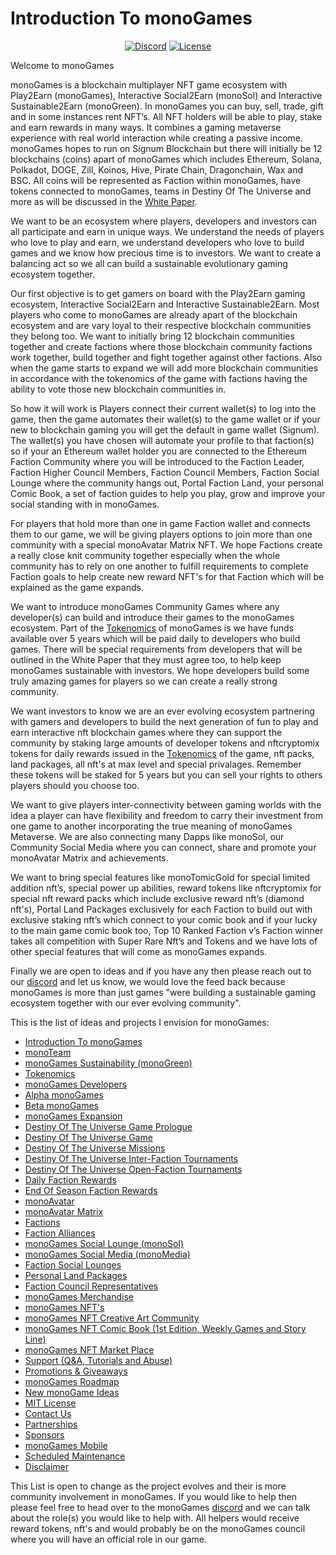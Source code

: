 <h1><strong>Introduction To monoGames</strong></h1>

<p align="center"> 
<a href="https://discord.gg/5V4Y7y2gwV"><img src="https://img.shields.io/static/v1?logo=discord&label=&message=Discord&color=36393f&style=flat-square" alt="Discord"></a>
<a href="https://github.com/369gtech/MIT-License/blob/main/LICENSE"><img src="https://img.shields.io/github/license/antonkomarev/github-profile-views-counter.svg?&color=green&style=flat-square" alt="License"></a>
</p>

Welcome to monoGames

monoGames is a blockchain multiplayer NFT game ecosystem with Play2Earn (monoGames), Interactive Social2Earn (monoSol) and Interactive Sustainable2Earn (monoGreen). In monoGames you can buy, sell, trade, gift and in some instances rent NFT’s. All NFT holders will be able to play, stake and earn rewards in many ways. It combines a gaming metaverse experience with real world interaction while creating a passive income. monoGames hopes to run on Signum Blockchain but there will initially be 12 blockchains (coins) apart of monoGames which includes Ethereum, Solana, Polkadot, DOGE, Zill, Koinos, Hive, Pirate Chain, Dragonchain, Wax and BSC. All coins will be represented as Faction within monoGames, have tokens connected to monoGames, teams in Destiny Of The Universe and more as will be discussed in the <a href="">White Paper</a>.

We want to be an ecosystem where players, developers and investors can all participate and earn in unique ways. We understand the needs of players who love to play and earn, we understand developers who love to build games and we know how precious time is to investors. We want to create a balancing act so we all can build a sustainable evolutionary gaming ecosystem together.

Our first objective is to get gamers on board with the Play2Earn gaming ecosystem, Interactive Social2Earn and Interactive Sustainable2Earn. Most players who come to monoGames are already apart of the blockchain ecosystem and are vary loyal to their respective blockchain communities they belong too. We want to initially bring 12 blockchain communities together and create factions where those blockchain community factions work together, build together and fight together against other factions. Also when the game starts to expand we will add more blockchain communities in accordance with the tokenomics of the game with factions having the ability to vote those new blockchain communities in.

So how it will work is Players connect their current wallet(s) to log into the game, then the game automates their wallet(s) to the game wallet or if your new to blockchain gaming you will get the default in game wallet (Signum). The wallet(s) you have chosen will automate your profile to that faction(s) so if your an Ethereum wallet holder you are connected to the Ethereum Faction Community where you will be introduced to the Faction Leader, Faction Higher Council Members, Faction Council Members, Faction Social Lounge where the community hangs out, Portal Faction Land, your personal Comic Book, a set of faction guides to help you play, grow and improve your social standing with in monoGames.

For players that hold more than one in game Faction wallet and connects them to our game, we will be giving players options to join more than one community with a special monoAvatar Matrix NFT. We hope Factions create a really close knit community together especially when the whole community has to rely on one another to fulfill requirements to complete Faction goals to help create new reward NFT's for that Faction which will be explained as the game expands.

We want to introduce monoGames Community Games where any developer(s) can build and introduce their games to the monoGames ecosystem. Part of the <a href="https://github.com/369gtech/Tokenomics">Tokenomics</a> of monoGames is we have funds available over 5 years which will be paid daily to developers who build games. There will be special requirements from developers that will be outlined in the White Paper that they must agree too, to help keep monoGames sustainable with investors. We hope developers build some truly amazing games for players so we can create a really strong community.

We want investors to know we are an ever evolving ecosystem partnering with gamers and developers to build the next generation of fun to play and earn interactive nft blockchain games where they can support the community by staking large amounts of developer tokens and nftcryptomix tokens for daily rewards issued in the <a href="https://github.com/369gtech/Tokenomics">Tokenomics</a> of the game, nft packs, land packages, all nft's at max level and special privalages. Remember these tokens will be staked for 5 years but you can sell your rights to others players should you choose too.

We want to give players inter-connectivity between gaming worlds with the idea a player can have flexibility and freedom to carry their investment from one game to another incorporating the true meaning of monoGames Metaverse. We are also connecting many Dapps like monoSol, our Community Social Media where you can connect, share and promote your monoAvatar Matrix and achievements.

We want to bring special features like monoTomicGold for special limited addition nft’s, special power up abilities, reward tokens like nftcryptomix for special nft reward packs which include exclusive reward nft’s (diamond nft's), Portal Land Packages exclusively for each Faction to build out with exclusive staking nft’s which connect to your comic book and if your lucky to the main game comic book too, Top 10 Ranked Faction v’s Faction winner takes all competition with Super Rare Nft’s and Tokens and we have lots of other special features that will come as monoGames expands.

Finally we are open to ideas and if you have any then please reach out to our <a href="https://discord.gg/5V4Y7y2gwV">discord</a> and let us know, we would love the feed back because monoGames is more than just games "were building a sustainable gaming ecosystem together with our ever evolving community".

This is the list of ideas and projects I envision for monoGames:

<ul>
  <li><a href="https://github.com/369gtech/monoGames">Introduction To monoGames</a></li>
  <li><a href="https://github.com/369gtech/monoTeam">monoTeam</a></li>
  <li><a href="https://github.com/369gtech/monoGames-Sustainability-monoGreen-">monoGames Sustainability (monoGreen)</a></li>
  <li><a href="https://github.com/369gtech/Tokenomics">Tokenomics</a></li>
  <li><a href="https://github.com/369gtech/monoGames-Developers">monoGames Developers</a></li>
  <li><a href="https://github.com/369gtech/Alpha-monoGames">Alpha monoGames</a></li>
  <li><a href="https://github.com/369gtech/Beta-monoGames">Beta monoGames</a></li>
  <li><a href="https://github.com/369gtech/monoGames-Expansion">monoGames Expansion</a></li>
  <li><a href="https://github.com/369gtech/Destiny-Of-The-Universe-Game-Prologue">Destiny Of The Universe Game Prologue</a></li>
  <li><a href="https://github.com/369gtech/Destiny-Of-The-Universe-Game">Destiny Of The Universe Game</a></li>
  <li><a href="https://github.com/369gtech/Destiny-Of-The-Universe-Missions">Destiny Of The Universe Missions</a></li>
  <li><a href="https://github.com/369gtech/Destiny-Of-The-Universe-Inter-Faction-Tournaments">Destiny Of The Universe Inter-Faction Tournaments</a></li>
  <li><a href="https://github.com/369gtech/Destiny-Of-The-Universe-Open-Faction-Tournaments">Destiny Of The Universe Open-Faction Tournaments</a></li>
  <li><a href="https://github.com/369gtech/Daily-Faction-Rewards">Daily Faction Rewards</a></li>
  <li><a href="https://github.com/369gtech/End-Of-Season-Faction-Rewards">End Of Season Faction Rewards</a></li>
  <li><a href="https://github.com/369gtech/monoAvatar">monoAvatar</a></li>
  <li><a href="https://github.com/369gtech/monoAvatar-Matrix">monoAvatar Matrix</a></li>  
  <li><a href="https://github.com/369gtech/Factions">Factions</a></li>
  <li><a href="https://github.com/369gtech/Faction-Alliances">Faction Alliances</a></li>
  <li><a href="https://github.com/369gtech/monoGames-Social-Lounge-monoSol-">monoGames Social Lounge (monoSol)</a></li>
  <li><a href="https://github.com/369gtech/monoGames-Social-Media-monoMedia-">monoGames Social Media (monoMedia)</a></li>
  <li><a href="https://github.com/369gtech/Faction-Social-Lounges">Faction Social Lounges</a></li>
  <li><a href="https://github.com/369gtech/Personal-Land-Packages">Personal Land Packages</a></li>
  <li><a href="https://github.com/369gtech/Faction-Council-Representatives">Faction Council Representatives</a></li>
  <li><a href="https://github.com/369gtech/monoGames-Merchandise">monoGames Merchandise</a></li>
  <li><a href="https://github.com/369gtech/monoGames-NFT-s">monoGames NFT's</a></li>
  <li><a href="https://github.com/369gtech/monoGames-NFT-Creative-Art-Community">monoGames NFT Creative Art Community</a></li>
  <li><a href="https://github.com/369gtech/monoGames-NFT-Comic-Book-1st-Edition-Weekly-Games-and-Story-Line-">monoGames NFT Comic Book (1st Edition, Weekly Games and Story Line)</a></li>
  <li><a href="https://github.com/369gtech/monoGames-NFT-Market-Place">monoGames NFT Market Place</a></li>
  <li><a href="https://github.com/369gtech/Support-Q-A-Tutorials-and-Abuse-">Support (Q&A, Tutorials and Abuse)</a></li>
  <li><a href="https://github.com/369gtech/Promotions-Giveaways">Promotions & Giveaways</a></li>
  <li><a href="https://github.com/369gtech/monoGames-Roadmap">monoGames Roadmap</a></li>
  <li><a href="https://github.com/369gtech/monoGames/blob/main/New%20monoGame%20Ideas">New monoGame Ideas</a></li>
  <li><a href="https://github.com/369gtech/monoGames/blob/main/MIT%20License">MIT License</a></li>
  <li><a href="https://github.com/369gtech/Contact-Us">Contact Us</a></li>
  <li><a href="https://github.com/369gtech/monoGames/blob/main/Partnerships">Partnerships</a></li>
  <li><a href="https://github.com/369gtech/monoGames/blob/main/Sponsors">Sponsors</a></li>
  <li><a href="https://github.com/369gtech/monoGames-Mobile">monoGames Mobile</a></li>
  <li><a href="https://github.com/369gtech/monoGames/blob/main/Scheduled%20Maintenance">Scheduled Maintenance</a></li>
  <li><a href="https://github.com/369gtech/Disclaimer">Disclaimer</a></li>
</ul>  

This List is open to change as the project evolves and their is more community involvement in monoGames. If you would like to help then please feel free to head over to the monoGames <a href="https://discord.gg/5V4Y7y2gwV">discord</a> and we can talk about the role(s) you would like to help with. All helpers would receive reward tokens, nft's and would probably be on the monoGames council where you will have an official role in our game.
